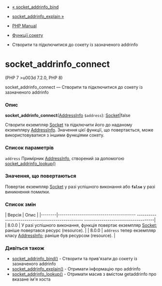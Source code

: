 - [« socket_addrinfo_bind](function.socket-addrinfo-bind.md)
- [socket_addrinfo_explain »](function.socket-addrinfo-explain.md)

- [PHP Manual](index.md)
- [Функції сокету](ref.sockets.md)
- Створити та підключитися до сокету із зазначеного addrinfo

# socket_addrinfo_connect

(PHP 7 \>u003d 7.2.0, PHP 8)

socket_addrinfo_connect — Створити та підключитися до сокету із зазначеного
addrinfo

### Опис

**socket_addrinfo_connect**([AddressInfo](class.addressinfo.md)
`$address`): [Socket](class.socket.md)\|false

Створити екземпляр [Socket](class.socket.md) та підключити його до
наданому екземпляру [AddressInfo](class.addressinfo.md).
Значення цієї функції, що повертається, може використовуватися з іншими
функціями сокету.

### Список параметрів

`address`
Примірник [AddressInfo](class.addressinfo.md), створений за допомогою
[socket_addrinfo_lookup()](function.socket-addrinfo-lookup.md)

### Значення, що повертаються

Повертає екземпляр [Socket](class.socket.md) у разі успішного
виконання або **`false`** у разі виникнення помилки.

### Список змін

| Версія | Опис |
|--------|---------------------------------------- -------------------------------------------------- ------------------------------------|
| 8.0.0 | У разі успішного виконання, функція повертає екземпляр [Socket](class.socket.md); раніше повертався ресурс (resource). |
| 8.0.0 | `address` тепер екземпляр класу [AddressInfo](class.addressinfo.md); раніше був ресурсом (resource). |

### Дивіться також

- [socket_addrinfo_bind()](function.socket-addrinfo-bind.md) -
Створити та прив'язати до сокету із зазначеного addrinfo
- [socket_addrinfo_explain()](function.socket-addrinfo-explain.md) -
Отримати інформацію про addrinfo
- [socket_addrinfo_lookup()](function.socket-addrinfo-lookup.md) -
Отримати масив з вмістом getaddrinfo про вказане ім'я хоста
